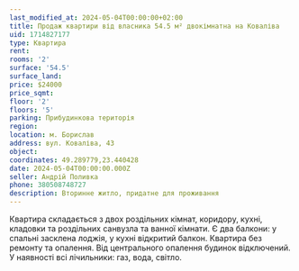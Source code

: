 ```yaml
---
last_modified_at: 2024-05-04T00:00:00+02:00
title: Продаж квартири від власника 54.5 м² двокімнатна на Коваліва
uid: 1714827177
type: Квартира
rent:
rooms: '2'
surface: '54.5'
surface_land:
price: $24000
price_sqmt:
floor: '2'
floors: '5'
parking: Прибудинкова територія
region:
location: м. Борислав
address: вул. Коваліва, 43
object:
coordinates: 49.289779,23.440428
date: 2024-05-04T00:00:00.000Z
seller: Андрій Поливка
phone: 380508748727
description: Вторинне житло, придатне для проживання
---
```


Квартира складається з двох роздільних кімнат, коридору, кухні, кладовки та роздільних санвузла та ванної кімнати. Є два балкони: у спальні засклена лоджія, у кухні відкритий балкон. Квартира без ремонту та опалення. Від центрального опалення будинок відключений. У наявності всі лічильники: газ, вода, світло.
